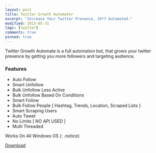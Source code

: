 ```yaml
---
layout: post
title: Twitter Growth Automator
excerpt: "Increase Your Twitter Presence, 24*7 Automated."
modified: 2013-05-31
tags: [twitter]
comments: true
pinned: true
---
```




Twitter Growth Automate is a full automation bot, that grows your twitter presence by getting you more followers and targeting audience.



### Features

 - Auto Follow
 - Smart Unfollow
 - Bulk Unfollow Less Active
 - Bulk Unfollow Based On Conditions
 - Smart Follow
 - Bulk Follow People  [ Hashtag, Trends, Location, Scraped Lists }
 - Smart Scraping Users  
 - Auto Tweet
 - No Limits [ NO API USED ]
 - Multi Threaded






Works On All Windows OS
{: .notice}

<div markdown="0"><a href="http://besoeasy.com/download/twitter.exe" class="btn">Download </a></div>
